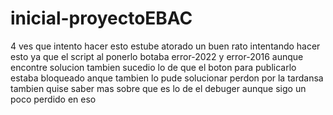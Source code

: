 # inicial-proyectoEBAC
 4 ves que intento hacer esto
estube atorado un buen rato intentando hacer esto ya que el script al ponerlo botaba error-2022  y  error-2016 aunque encontre solucion
tambien sucedio lo de que el boton para publicarlo estaba bloqueado anque tambien lo pude solucionar perdon por la tardansa tambien quise saber mas sobre que es lo de  el debuger aunque sigo un poco perdido en eso
